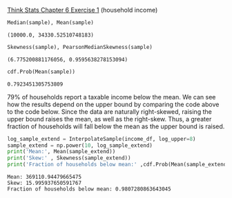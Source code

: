 [Think Stats Chapter 6 Exercise 1](http://greenteapress.com/thinkstats2/html/thinkstats2007.html#toc60) (household income)

```python
Median(sample), Mean(sample)
```




    (10000.0, 34330.52510748183)




```python
Skewness(sample), PearsonMedianSkewness(sample)
```




    (6.775200881176056, 0.9595638278153094)




```python
cdf.Prob(Mean(sample))
```




    0.7923451305753809



79% of households report a taxable income below the mean. We can see how the results depend on the upper bound by comparing the code above to the code below. Since the data are naturally right-skewed, raising the upper bound raises the mean, as well as the right-skew. Thus, a greater fraction of households will fall below the mean as the upper bound is raised. 


```python
log_sample_extend = InterpolateSample(income_df, log_upper=8)
sample_extend = np.power(10, log_sample_extend)
print('Mean:', Mean(sample_extend))
print('Skew:' , Skewness(sample_extend))
print('Fraction of households below mean:' ,cdf.Prob(Mean(sample_extend)))
```

    Mean: 369110.94479665475
    Skew: 15.995937650591767
    Fraction of households below mean: 0.9807280863643045


